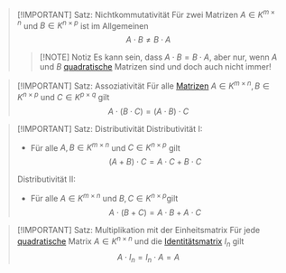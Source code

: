 > [!IMPORTANT] Satz: Nichtkommutativität
> Für zwei Matrizen $A \in K^{m \times n}$ und $B\in K^{n \times p}$ ist im Allgemeinen
> $$A\cdot B \ne B \cdot A$$
> > [!NOTE] Notiz
> > Es kann sein, dass $A\cdot B = B \cdot A$, aber nur, wenn $A$ und $B$ [quadratische](../Matrix.md) Matrizen sind und doch auch nicht immer!

> [!IMPORTANT] Satz: Assoziativität
> Für alle [Matrizen](../Matrix.md) $A \in K^{m\times n}, B \in K^{n\times p}$ und $C \in K^{p\times q}$ gilt
> $$A\cdot(B\cdot C) = (A\cdot B)\cdot C$$

> [!IMPORTANT] Satz: Distributivität
> Distributivität I:
> - Für alle $A, B \in K^{m\times n}$ und $C \in K^{n\times p}$ gilt
> $$(A + B)\cdot C = A\cdot C + B \cdot C$$
> 
> Distributivität II:
> - Für alle $A \in K^{m\times n}$ und $B, C \in K^{n \times p}$gilt
> $$A\cdot (B + C) = A\cdot B + A \cdot C$$

> [!IMPORTANT] Satz: Multiplikation mit der Einheitsmatrix
> Für jede [quadratische](../Matrix.md) Matrix $A \in K^{n\times n}$ und die [Identitätsmatrix](../Matrix.md) $I_n$ gilt
> $$A \cdot I_n = I_n \cdot A = A$$